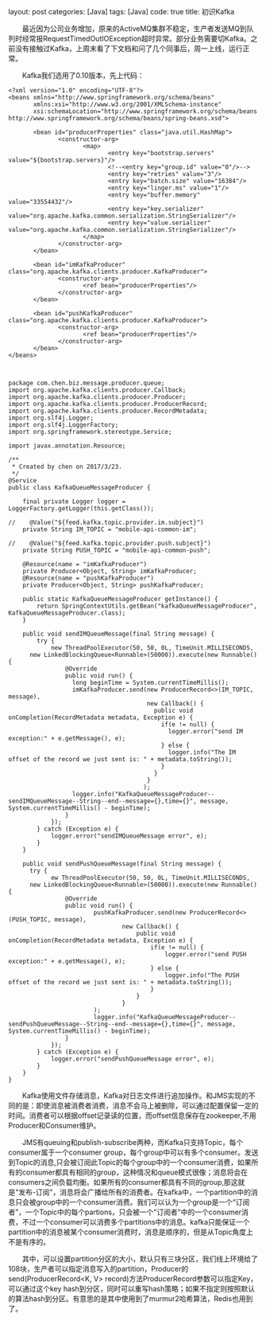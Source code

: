 layout: post
categories: [Java]
tags: [Java]
code: true
title: 初识Kafka


 

　　最近因为公司业务增加，原来的ActiveMQ集群不稳定，生产者发送MQ到队列时经常报RequestTimedOutIOException超时异常。部分业务需要切Kafka。之前没有接触过Kafka，上周末看了下文档和问了几个同事后，周一上线，运行正常。

　　Kafka我们选用了0.10版本，先上代码：



    <?xml version="1.0" encoding="UTF-8"?>
    <beans xmlns="http://www.springframework.org/schema/beans"
           xmlns:xsi="http://www.w3.org/2001/XMLSchema-instance"
           xsi:schemaLocation="http://www.springframework.org/schema/beans http://www.springframework.org/schema/beans/spring-beans.xsd">
    
           <bean id="producerProperties" class="java.util.HashMap">
                  <constructor-arg>
                         <map>
                                <entry key="bootstrap.servers" value="${bootstrap.servers}"/>
                                <!--<entry key="group.id" value="0"/>-->
                                <entry key="retries" value="3"/>
                                <entry key="batch.size" value="16384"/>
                                <entry key="linger.ms" value="1"/>
                                <entry key="buffer.memory" value="33554432"/>
                                <entry key="key.serializer" value="org.apache.kafka.common.serialization.StringSerializer"/>
                                <entry key="value.serializer" value="org.apache.kafka.common.serialization.StringSerializer"/>
                         </map>
                  </constructor-arg>
           </bean>
    
           <bean id="imKafkaProducer" class="org.apache.kafka.clients.producer.KafkaProducer">
                  <constructor-arg>
                         <ref bean="producerProperties"/>
                  </constructor-arg>
           </bean>
    
           <bean id="pushKafkaProducer" class="org.apache.kafka.clients.producer.KafkaProducer">
                  <constructor-arg>
                         <ref bean="producerProperties"/>
                  </constructor-arg>
           </bean>
    </beans>



    package com.chen.biz.message.producer.queue;
    import org.apache.kafka.clients.producer.Callback;
    import org.apache.kafka.clients.producer.Producer;
    import org.apache.kafka.clients.producer.ProducerRecord;
    import org.apache.kafka.clients.producer.RecordMetadata;
    import org.slf4j.Logger;
    import org.slf4j.LoggerFactory;
    import org.springframework.stereotype.Service;
    
    import javax.annotation.Resource;
    
    /**
     * Created by chen on 2017/3/23.
     */
    @Service
    public class KafkaQueueMessageProducer {
    
        final private Logger logger = LoggerFactory.getLogger(this.getClass());
    
    //    @Value("${feed.kafka.topic.provider.im.subject}")
        private String IM_TOPIC = "mobile-api-common-im";
    
    //    @Value("${feed.kafka.topic.provider.push.subject}")
        private String PUSH_TOPIC = "mobile-api-common-push";
    
        @Resource(name = "imKafkaProducer")
        private Producer<Object, String> imKafkaProducer;
        @Resource(name = "pushKafkaProducer")
        private Producer<Object, String> pushKafkaProducer;
    
        public static KafkaQueueMessageProducer getInstance() {
            return SpringContextUtils.getBean("kafkaQueueMessageProducer", KafkaQueueMessageProducer.class);
        }
    
        public void sendIMQueueMessage(final String message) {
            try {
                new ThreadPoolExecutor(50, 50, 0L, TimeUnit.MILLISECONDS,
          new LinkedBlockingQueue<Runnable>(50000)).execute(new Runnable() {
                    @Override
                    public void run() {
                      long beginTime = System.currentTimeMillis();
                      imKafkaProducer.send(new ProducerRecord<>(IM_TOPIC, message),
                                           new Callback() {
                                             public void onCompletion(RecordMetadata metadata, Exception e) {
                                               if(e != null) {
                                                 logger.error("send IM exception:" + e.getMessage(), e);
                                               } else {
                                                 logger.info("The IM offset of the record we just sent is: " + metadata.toString());
                                               }
                                             }
                                           }
                                          );
                      logger.info("KafkaQueueMessageProducer--sendIMQueueMessage--String--end--message={},time={}", message, System.currentTimeMillis() - beginTime);
                    }
                });
            } catch (Exception e) {
                logger.error("sendIMQueueMessage error", e);
            }
        }
    
        public void sendPushQueueMessage(final String message) {
          try {
                ew ThreadPoolExecutor(50, 50, 0L, TimeUnit.MILLISECONDS,
          new LinkedBlockingQueue<Runnable>(50000)).execute(new Runnable() {
                    @Override
                    public void run() {
                            pushKafkaProducer.send(new ProducerRecord<>(PUSH_TOPIC, message),
                                    new Callback() {
                                        public void onCompletion(RecordMetadata metadata, Exception e) {
                                            if(e != null) {
                                                logger.error("send PUSH exception:" + e.getMessage(), e);
                                            } else {
                                                logger.info("The PUSH offset of the record we just sent is: " + metadata.toString());
                                            }
                                        }
                                    }
                            );
                            logger.info("KafkaQueueMessageProducer--sendPushQueueMessage--String--end--message={},time={}", message, System.currentTimeMillis() - beginTime);
                    }
                });
            } catch (Exception e) {
                logger.error("sendPushQueueMessage error", e);
            }
        }
    }



　　Kafka使用文件存储消息，Kafka对日志文件进行追加操作。和JMS实现的不同的是：即使消息被消费者消费，消息不会马上被删除，可以通过配置保留一定的时间。消费者可以根据offset记录读的位置，而offset信息保存在zookeeper,不用Producer和Consumer维护。

　　JMS有queuing和publish-subscribe两种，而Kafka只支持Topic，每个consumer属于一个consumer group，每个group中可以有多个consumer。发送到Topic的消息,只会被订阅此Topic的每个group中的一个consumer消费，如果所有的consumer都具有相同的group，这种情况和queue模式很像；消息将会在consumers之间负载均衡。如果所有的consumer都具有不同的group,那这就是"发布-订阅"，消息将会广播给所有的消费者。在kafka中，一个partition中的消息只会被group中的一个consumer消费。我们可以认为一个group是一个“订阅者”，一个Topic中的每个partions，只会被一个"订阅者"中的一个consumer消费，不过一个consumer可以消费多个partitions中的消息。kafka只能保证一个partition中的消息被某个consumer消费时，消息是顺序的，但是从Topic角度上不是有序的。

　　其中，可以设置partition分区的大小，默认只有三块分区，我们线上环境给了108块，生产者可以指定消息写入的partition，Producer的send(ProducerRecord<K, V> record)方法ProducerRecord参数可以指定Key，可以通过这个key hash到分区，同时可以重写hash策略；如果不指定则按照默认的算法hash到分区。有意思的是其中使用到了murmur2哈希算法，Redis也用到了。

  
